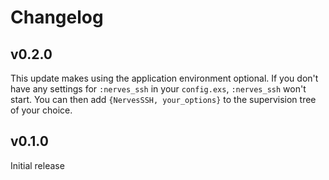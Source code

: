 # Changelog

## v0.2.0

This update makes using the application environment optional. If you don't have
any settings for `:nerves_ssh` in your `config.exs`, `:nerves_ssh` won't start.
You can then add `{NervesSSH, your_options}` to the supervision tree of your
choice.

## v0.1.0

Initial release
